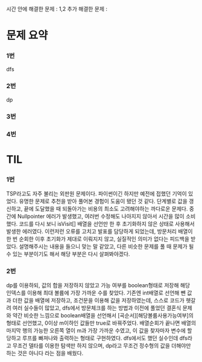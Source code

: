 시간 안에 해결한 문제 : 1,2
추가 해결한 문제 : 

# 문제 요약

### 1번

dfs

### 2번

dp

### 3번



### 4번



# TIL

### 1번
TSP라고도 자주 불리는 외판원 문제이다. 파이썬이긴 하지만 예전에 접했던 기억이 있었다.
유명한 문제로 추천을 받아 풀어본 경험이 도움이 됐던 것 같다.
단계별로 값을 갱신하고, 끝에 도달했을 때 되돌아가는 비용의 최소도 고려해야하는 까다로운 문제다.
중간에 Nullpointer 에러가 발생했고, 여러번 수정해도 나아지지 않아서 시간을 많이 소비했다.
코드를 다시 보니 isVisit[] 배열을 선언만 한 후 초기화하지 않은 상태로 사용해서 발생한 에러였다.
이런저런 오류를 고치고 발표를 담당하게 되었는데, 방문처리 배열이 한 번 순회한 이후 초기화가 제대로 이뤄지지 않고, 실질적인 의미가 없다는 피드백을 받았다. 설명해주시는 내용을 들으니 맞는 말 같았고, 다른 비슷한 문제를 풀 때 문제가 될 수 있는 부분이기도 해서 해당 부분은 다시 살펴봐야겠다.
### 2번
dp를 이용하되, 값의 합을 저장하지 않았고 가능 여부를 boolean형태로 저장해 해당 인덱스를 이용해 최대 볼륨에 가장 가까운 수를 찾았다. 기존엔 int배열로 선언해 뺀 값과 더한 값을 배열에 저장하고, 조건문을 이용해 값을 저장하였는데, 스스로 코드가 헷갈려 여러 실수들이 많았고, dfs에서 방문체크를 하는 방법과 이전에 풀었던 결혼식 문제와 약간 비슷한 느낌으로 boolean배열을 선언해서 [곡순서][해당볼륨사용가능여부]의 형태로 선언했고, 0이상 m이하인 값들만 true로 바꿔주었다. 배열순회가 끝나면 배열의 마지막 행의 가능한 오른쪽 열이 m과 가장 가까운 수였고, 이 값을 찾자마자 변수에 할당하고 루프를 빠져나와 출력하는 형태로 구현하였다. dfs에서도 했던 실수인데 dfs라고 무조건 델타를 이용한 탐색만 하지 않으며, dp라고 무조건 정수형의 값을 더해야만 하는 것은 아니다 라는 점을 배웠다. 
